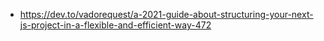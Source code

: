 * https://dev.to/vadorequest/a-2021-guide-about-structuring-your-next-js-project-in-a-flexible-and-efficient-way-472